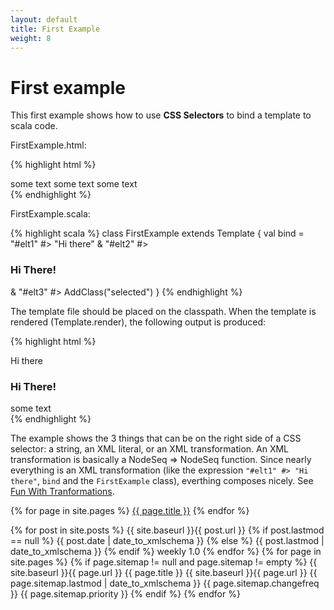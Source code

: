 ```yaml
---
layout: default
title: First Example
weight: 8
---
```

# First example

This first example shows how to use **CSS Selectors** to bind a template to scala code. 

FirstExample.html:

{% highlight html %}
<div>
  <span id="elt1">some text</span>
  <span id="elt2">some text</span>
  <span id="elt3">some text</span>
</div>
{% endhighlight %}

FirstExample.scala:

{% highlight scala %}
class FirstExample extends Template {
  val bind = 
    "#elt1" #> "Hi there" &
    "#elt2" #> <h3>Hi There!</h3> &
    "#elt3" #> AddClass("selected")
}
{% endhighlight %}

The template file should be placed on the classpath.
When the template is rendered (Template.render), the following output is produced:

{% highlight html %}
<div>
  Hi there
  <h3>Hi There!</h3>
  <span id="elt3" class="selected">some text</span>
</div>
{% endhighlight %}

The example shows the 3 things that can be on the right side of a CSS selector: a string, an XML literal, or an XML transformation. An XML transformation is basically a NodeSeq => NodeSeq function. Since nearly everything is an XML transformation (like the expression `"#elt1" #> "Hi there"`, `bind` and the `FirstExample` class), everthing composes nicely. See [Fun With Tranformations](fun-with-transformations.html).

{% for page in site.pages %}
[{{ page.title }}]({{page.url}})
{% endfor %}
  
<div xmlns:xsi="http://www.w3.org/2001/XMLSchema-instance" xsi:schemaLocation="http://www.sitemaps.org/schemas/sitemap/0.9 http://www.sitemaps.org/schemas/sitemap/0.9/sitemap.xsd" xmlns="http://www.sitemaps.org/schemas/sitemap/0.9">
  {% for post in site.posts %}
  <url>
    <loc>{{ site.baseurl }}{{ post.url }}</loc>
    {% if post.lastmod == null %}
    <lastmod>{{ post.date | date_to_xmlschema }}</lastmod>
    {% else %}
    <lastmod>{{ post.lastmod | date_to_xmlschema }}</lastmod>
    {% endif %}
    <changefreq>weekly</changefreq>
    <priority>1.0</priority>
  </url>
  {% endfor %}
  {% for page in site.pages %}
  {% if page.sitemap != null and page.sitemap != empty %}
  {{ site.baseurl }}{{ page.url }} {{ page.title }}
  <url>
    <loc>{{ site.baseurl }}{{ page.url }}</loc>
    <lastmod>{{ page.sitemap.lastmod | date_to_xmlschema }}</lastmod>
    <changefreq>{{ page.sitemap.changefreq }}</changefreq>
    <priority>{{ page.sitemap.priority }}</priority>
  </url>
  {% endif %}
  {% endfor %}
</div>
